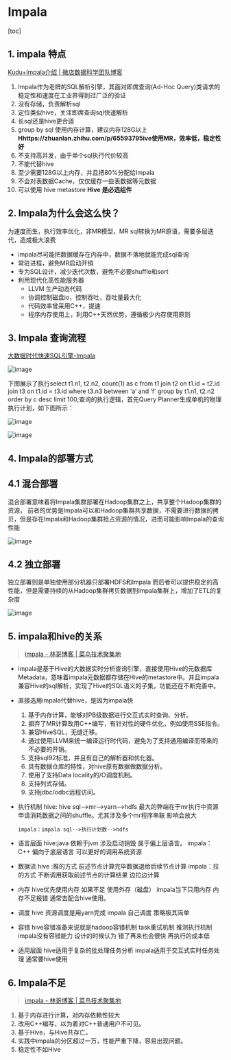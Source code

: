 # Impala

[toc]

## 1. impala 特点

[Kudu+Impala介绍 | 微店数据科学团队博客](https://juejin.im/entry/5a72d3d1f265da3e4d730b37)

1. Impala作为老牌的SQL解析引擎，其面对即席查询(Ad-Hoc Query)类请求的稳定性和速度在工业界得到过广泛的验证
2. 没有存储，负责解析sql
3. 定位类似hive，关注即席查询sql快速解析
4. 长sql还是hive更合适
5. group by sql 使用内存计算，建议内存128G以上  **Hhttps://zhuanlan.zhihu.com/p/65593795ive使用MR，效率低，稳定性好**
6. 不支持高并发，由于单个sql执行代价较高
7. 不能代替hive
8. 至少需要128G以上内存，并且把80%分配给Impala
9. 不会对表数据Cache，仅仅缓存一些表数据等元数据
10. 可以使用 hive metastore **Hive 是必选组件**

## 2. Impala为什么会这么快？

为速度而生，执行效率优化，非MR模型，MR sql转换为MR原语，需要多层迭代，造成极大浪费

- impala尽可能把数据缓存在内存中，数据不落地就能完成sql查询
- 常驻进程，避免MR启动开销
- 专为SQL设计，减少迭代次数，避免不必要shuffle和sort
- 利用现代化高性能服务器
  - LLVM 生产动态代码
  - 协调控制磁盘io，控制吞吐，吞吐量最大化
  - 代码效率曾采用C++，提速
  - 程序内存使用上，利用C++天然优势，遵循极少内存使用原则

## 3. Impala 查询流程

[大数据时代快速SQL引擎-Impala](https://blog.csdn.net/yu616568/article/details/52431835)

![image](https://static.lovedata.net/jpg/2018/5/21/84f8934b8517992c953bdf693d06b162.jpg-wm)

下图展示了执行select t1.n1, t2.n2, count(1) as c from t1 join t2 on t1.id = t2.id join t3 on t1.id = t3.id where t3.n3 between ‘a’ and ‘f’ group by t1.n1, t2.n2 order by c desc limit 100;查询的执行逻辑，首先Query Planner生成单机的物理执行计划，如下图所示：

![image](https://static.lovedata.net/jpg/2018/5/21/379355edbd81503c0f525b698f70e543.jpg-wm)

![image](https://static.lovedata.net/jpg/2018/5/21/293fc15dcc24eafafc9e577f9850a1a0.jpg-wm)

## 4. Impala的部署方式

## 4.1 混合部署

混合部署意味着将Impala集群部署在Hadoop集群之上，共享整个Hadoop集群的资源，
前者的优势是Impala可以和Hadoop集群共享数据，不需要进行数据的拷贝，但是存在Impala和Hadoop集群抢占资源的情况，进而可能影响Impala的查询性能

![image](https://static.lovedata.net/jpg/2018/5/21/8651108dd21a447b7f781417cfb4a353.jpg-wm)

## 4.2 独立部署

独立部署则是单独使用部分机器只部署HDFS和Impala
而后者可以提供稳定的高性能，但是需要持续的从Hadoop集群拷贝数据到Impala集群上，增加了ETL的复杂度

![image](https://static.lovedata.net/jpg/2018/5/21/a022911b475d7424a30cc3b68673820a.jpg-wm)



## 5. impala和hive的关系

> [impala - 林哥博客 |  菜鸟技术聚集地](http://iochina.top/2019/08/28/impala/)

- impala是基于Hive的大数据实时分析查询引擎，直接使用Hive的元数据库Metadata，意味着impala元数据都存储在Hive的metastore中。并且impala兼容Hive的sql解析，实现了Hive的SQL语义的子集，功能还在不断完善中。
- 直接选用impala代替hive，是因为impala快
  1. 基于内存计算，能够对PB级数据进行交互式实时查询、分析。
  2. 摒弃了MR计算改用C++编写，有针对性的硬件优化，例如使用SSE指令。
  3. 兼容HiveSQL，无缝迁移。
  4. 通过使用LLVM来统一编译运行时代码，避免为了支持通用编译而带来的不必要的开销。
  5. 支持sql92标准，并且有自己的解析器和优化器。
  6. 具有数据仓库的特性，对hive原有数据做数据分析。
  7. 使用了支持Data locality的/O调度机制。
  8. 支持列式存储。
  9. 支持jdbc/odbc远程访问。

- 执行机制
  hive: hive sql–>mr—>yarn—>hdfs
  最大的弊端在于mr执行中资源申请消耗数据之间的shuffle。尤其涉及多个mr程序串联 影响会放大

  ```
  impala：impala sql-->执行计划数-->hdfs
  ```

- 语言层面
  hive:java 依赖于jvm 涉及启动销毁 属于偏上层语言。
  impala： C++ 偏向于底层语言 可以更好的调用系统资源

- 数据流
  hive :推的方式 前述节点计算完毕数据退给后续节点计算
  impala：拉的方式 不断调用获取前述节点的计算结果 边拉边计算

- 内存
  hive优先使用内存 如果不足 使用外存（磁盘）
  impala当下只用内存 内存不足报错 通常去配合hive使用。

- 调度
  hive 资源调度是用yarn完成
  impala 自己调度 策略极其简单

- 容错
  hive容错准备来说就是hadoop容错机制 task重试机制 推测执行机制
  impala没有容错能力 设计的时候认为 错了再来也会很快 再执行的成本低

- 适用层面
  hive适用于复杂的批处理任务分析
  impala适用于交互式实时任务处理 通常要hive使用





## 6. Impala不足

> [impala - 林哥博客 |  菜鸟技术聚集地](http://iochina.top/2019/08/28/impala/)

1. 基于内存进行计算，对内存依赖性较大
2. 改用C++编写，以为着对C++普通用户不可见。
3. 基于Hive，与Hive共存亡。
4. 实践中impala的分区超过一万，性能严重下降，容易出现问题。
5. 稳定性不如Hive

